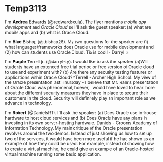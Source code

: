 # Temp3113

I'm **Andrea** Edwards (@aedwardsxula).  The flyer mentions _mobile app development_ and _Oracle Cloud_ so I'll ask the guest speaker: (a) what are mobile apps and (b) what is Oracle Cloud.

I'm **Blue** Bishop (@tbishop25). My two questions for the speaker are (1) what languages/frameworks does Oracle use for mobile development and (2) how can students use Oracle Cloud. Tia is cool! - Darryl :)
 
I'm **Purple** Terrell jr. (@darryl-ty). I would like to ask the speaker (a)Will students have an extended free trial period or free version of Oracle cloud to use and experiment with? (b) Are there any security testing features or applications within Oracle Cloud?
^Terrell - Archer High School.
My view of the Oracle presentation last Thursday - I believe that Mr. Ram's presentation of Oracle Cloud was phenomenal, hoever, I would have loved to hear more about the different security measures they have in place to secure their customers in the cloud. Security will definitely play an important role as we advance in technology.

I'm **Robert** (@DanielsRT). I'll ask the speaker: (a) Does Oracle use in-house hardware to host cloud services and (b) Does Oracle have any plans in investing in its own server-hosting hardware. Daniels - Crooms Academy of Information Technology.
My main critique of the Oracle presentation revolves around the two demos. Instead of just showing us how to set up two of the services, it would have been more useful if he had shown us an example of how they could be used. For example, instead of showing how to create a virtual machine, he could give an example of an Oracle-hosted virtual machine running some basic application.

